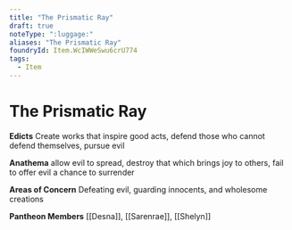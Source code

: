 ```yaml
---
title: "The Prismatic Ray"
draft: true
noteType: ":luggage:"
aliases: "The Prismatic Ray"
foundryId: Item.WcIWWeSwu6crU774
tags:
  - Item
---
```


# The Prismatic Ray

**Edicts** Create works that inspire good acts, defend those who cannot defend themselves, pursue evil

**Anathema** allow evil to spread, destroy that which brings joy to others, fail to offer evil a chance to surrender

**Areas of Concern** Defeating evil, guarding innocents, and wholesome creations

**Pantheon Members** [[Desna]], [[Sarenrae]], [[Shelyn]]
